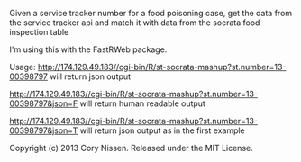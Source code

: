 Given a service tracker number for a food poisoning case, get the data from the service tracker api and match it with data from the socrata food inspection table

I'm using this with the FastRWeb package.

Usage:
http://174.129.49.183//cgi-bin/R/st-socrata-mashup?st.number=13-00398797
will return json output

http://174.129.49.183//cgi-bin/R/st-socrata-mashup?st.number=13-00398797&json=F
will return human readable output

http://174.129.49.183//cgi-bin/R/st-socrata-mashup?st.number=13-00398797&json=T
will return json output as in the first example

Copyright (c) 2013 Cory Nissen. Released under the MIT License.
